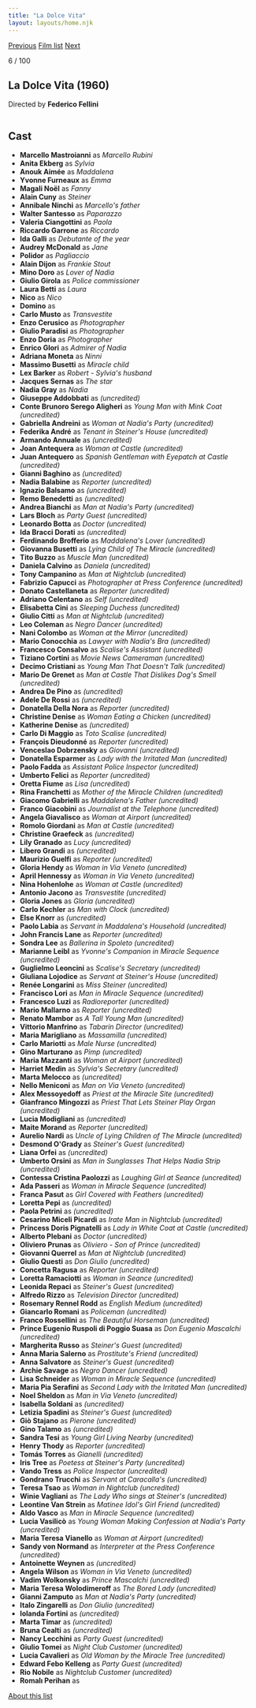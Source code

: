 ```yaml
---
title: "La Dolce Vita"
layout: layouts/home.njk
---
```


<nav class="films">
  <a class="prev" href="../im-all-right-jack">Previous</a>
  <a href="../">Film list</a>
  <a class="next" href="../purple-noon">Next</a>
</nav>

<p>6 / 100</p>

<article class="film">
  <h1>La Dolce Vita (1960)</h1>

  <p class="director">
    Directed by <strong>Federico Fellini</strong>
  </p>

  <img src="../films/posters/la-dolce-vita.jpg" alt="">

  <h2>
    Cast
  </h2>
  <ul>
    <li><strong>Marcello Mastroianni</strong> as <em>Marcello Rubini</em></li>
<li><strong>Anita Ekberg</strong> as <em>Sylvia</em></li>
<li><strong>Anouk Aimée</strong> as <em>Maddalena</em></li>
<li><strong>Yvonne Furneaux</strong> as <em>Emma</em></li>
<li><strong>Magali Noël</strong> as <em>Fanny</em></li>
<li><strong>Alain Cuny</strong> as <em>Steiner</em></li>
<li><strong>Annibale Ninchi</strong> as <em>Marcello's father</em></li>
<li><strong>Walter Santesso</strong> as <em>Paparazzo</em></li>
<li><strong>Valeria Ciangottini</strong> as <em>Paola</em></li>
<li><strong>Riccardo Garrone</strong> as <em>Riccardo</em></li>
<li><strong>Ida Galli</strong> as <em>Debutante of the year</em></li>
<li><strong>Audrey McDonald</strong> as <em>Jane</em></li>
<li><strong>Polidor</strong> as <em>Pagliaccio</em></li>
<li><strong>Alain Dijon</strong> as <em>Frankie Stout</em></li>
<li><strong>Mino Doro</strong> as <em>Lover of Nadia</em></li>
<li><strong>Giulio Girola</strong> as <em>Police commissioner</em></li>
<li><strong>Laura Betti</strong> as <em>Laura</em></li>
<li><strong>Nico</strong> as <em>Nico</em></li>
<li><strong>Domino</strong> as <em></em></li>
<li><strong>Carlo Musto</strong> as <em>Transvestite</em></li>
<li><strong>Enzo Cerusico</strong> as <em>Photographer</em></li>
<li><strong>Giulio Paradisi</strong> as <em>Photographer</em></li>
<li><strong>Enzo Doria</strong> as <em>Photographer</em></li>
<li><strong>Enrico Glori</strong> as <em>Admirer of Nadia</em></li>
<li><strong>Adriana Moneta</strong> as <em>Ninni</em></li>
<li><strong>Massimo Busetti</strong> as <em>Miracle child</em></li>
<li><strong>Lex Barker</strong> as <em>Robert - Sylvia's husband</em></li>
<li><strong>Jacques Sernas</strong> as <em>The star</em></li>
<li><strong>Nadia Gray</strong> as <em>Nadia</em></li>
<li><strong>Giuseppe Addobbati</strong> as <em>(uncredited)</em></li>
<li><strong>Conte Brunoro Serego Aligheri</strong> as <em>Young Man with Mink Coat (uncredited)</em></li>
<li><strong>Gabriella Andreini</strong> as <em>Woman at Nadia's Party (uncredited)</em></li>
<li><strong>Federika André</strong> as <em>Tenant in Steiner's House (uncredited)</em></li>
<li><strong>Armando Annuale</strong> as <em>(uncredited)</em></li>
<li><strong>Joan Antequera</strong> as <em>Woman at Castle (uncredited)</em></li>
<li><strong>Juan Antequero</strong> as <em>Spanish Gentleman with Eyepatch at Castle (uncredited)</em></li>
<li><strong>Gianni Baghino</strong> as <em>(uncredited)</em></li>
<li><strong>Nadia Balabine</strong> as <em>Reporter (uncredited)</em></li>
<li><strong>Ignazio Balsamo</strong> as <em>(uncredited)</em></li>
<li><strong>Remo Benedetti</strong> as <em>(uncredited)</em></li>
<li><strong>Andrea Bianchi</strong> as <em>Man at Nadia's Party (uncredited)</em></li>
<li><strong>Lars Bloch</strong> as <em>Party Guest (uncredited)</em></li>
<li><strong>Leonardo Botta</strong> as <em>Doctor (uncredited)</em></li>
<li><strong>Ida Bracci Dorati</strong> as <em>(uncredited)</em></li>
<li><strong>Ferdinando Brofferio</strong> as <em>Maddalena's Lover (uncredited)</em></li>
<li><strong>Giovanna Busetti</strong> as <em>Lying Child of The Miracle (uncredited)</em></li>
<li><strong>Tito Buzzo</strong> as <em>Muscle Man (uncredited)</em></li>
<li><strong>Daniela Calvino</strong> as <em>Daniela (uncredited)</em></li>
<li><strong>Tony Campanino</strong> as <em>Man at Nightclub (uncredited)</em></li>
<li><strong>Fabrizio Capucci</strong> as <em>Photographer at Press Conference (uncredited)</em></li>
<li><strong>Donato Castellaneta</strong> as <em>Reporter (uncredited)</em></li>
<li><strong>Adriano Celentano</strong> as <em>Self (uncredited)</em></li>
<li><strong>Elisabetta Cini</strong> as <em>Sleeping Duchess (uncredited)</em></li>
<li><strong>Giulio Citti</strong> as <em>Man at Nightclub (uncredited)</em></li>
<li><strong>Leo Coleman</strong> as <em>Negro Dancer (uncredited)</em></li>
<li><strong>Nani Colombo</strong> as <em>Woman at the Mirror (uncredited)</em></li>
<li><strong>Mario Conocchia</strong> as <em>Lawyer with Nadia's Bra (uncredited)</em></li>
<li><strong>Francesco Consalvo</strong> as <em>Scalise's Assistant (uncredited)</em></li>
<li><strong>Tiziano Cortini</strong> as <em>Movie News Cameraman (uncredited)</em></li>
<li><strong>Decimo Cristiani</strong> as <em>Young Man That Doesn't Talk (uncredited)</em></li>
<li><strong>Mario De Grenet</strong> as <em>Man at Castle That Dislikes Dog's Smell (uncredited)</em></li>
<li><strong>Andrea De Pino</strong> as <em>(uncredited)</em></li>
<li><strong>Adele De Rossi</strong> as <em>(uncredited)</em></li>
<li><strong>Donatella Della Nora</strong> as <em>Reporter (uncredited)</em></li>
<li><strong>Christine Denise</strong> as <em>Woman Eating a Chicken (uncredited)</em></li>
<li><strong>Katherine Denise</strong> as <em>(uncredited)</em></li>
<li><strong>Carlo Di Maggio</strong> as <em>Toto Scalise (uncredited)</em></li>
<li><strong>François Dieudonné</strong> as <em>Reporter (uncredited)</em></li>
<li><strong>Venceslao Dobrzensky</strong> as <em>Giovanni (uncredited)</em></li>
<li><strong>Donatella Esparmer</strong> as <em>Lady with the Irritated Man (uncredited)</em></li>
<li><strong>Paolo Fadda</strong> as <em>Assistant Police Inspector (uncredited)</em></li>
<li><strong>Umberto Felici</strong> as <em>Reporter (uncredited)</em></li>
<li><strong>Oretta Fiume</strong> as <em>Lisa (uncredited)</em></li>
<li><strong>Rina Franchetti</strong> as <em>Mother of the Miracle Children (uncredited)</em></li>
<li><strong>Giacomo Gabrielli</strong> as <em>Maddalena's Father (uncredited)</em></li>
<li><strong>Franco Giacobini</strong> as <em>Journalist at the Telephone (uncredited)</em></li>
<li><strong>Angela Giavalisco</strong> as <em>Woman at Airport (uncredited)</em></li>
<li><strong>Romolo Giordani</strong> as <em>Man at Castle (uncredited)</em></li>
<li><strong>Christine Graefeck</strong> as <em>(uncredited)</em></li>
<li><strong>Lily Granado</strong> as <em>Lucy (uncredited)</em></li>
<li><strong>Libero Grandi</strong> as <em>(uncredited)</em></li>
<li><strong>Maurizio Guelfi</strong> as <em>Reporter (uncredited)</em></li>
<li><strong>Gloria Hendy</strong> as <em>Woman in Via Veneto (uncredited)</em></li>
<li><strong>April Hennessy</strong> as <em>Woman in Via Veneto (uncredited)</em></li>
<li><strong>Nina Hohenlohe</strong> as <em>Woman at Castle (uncredited)</em></li>
<li><strong>Antonio Jacono</strong> as <em>Transvestite (uncredited)</em></li>
<li><strong>Gloria Jones</strong> as <em>Gloria (uncredited)</em></li>
<li><strong>Carlo Kechler</strong> as <em>Man with Clock (uncredited)</em></li>
<li><strong>Else Knorr</strong> as <em>(uncredited)</em></li>
<li><strong>Paolo Labia</strong> as <em>Servant in Maddalena's Household (uncredited)</em></li>
<li><strong>John Francis Lane</strong> as <em>Reporter (uncredited)</em></li>
<li><strong>Sondra Lee</strong> as <em>Ballerina in Spoleto (uncredited)</em></li>
<li><strong>Marianne Leibl</strong> as <em>Yvonne's Companion in Miracle Sequence (uncredited)</em></li>
<li><strong>Guglielmo Leoncini</strong> as <em>Scalise's Secretary (uncredited)</em></li>
<li><strong>Giuliana Lojodice</strong> as <em>Servant at Steiner's House (uncredited)</em></li>
<li><strong>Renée Longarini</strong> as <em>Miss Steiner (uncredited)</em></li>
<li><strong>Francisco Lori</strong> as <em>Man in Miracle Sequence (uncredited)</em></li>
<li><strong>Francesco Luzi</strong> as <em>Radioreporter (uncredited)</em></li>
<li><strong>Mario Mallarno</strong> as <em>Reporter (uncredited)</em></li>
<li><strong>Renato Mambor</strong> as <em>A Tall Young Man (uncredited)</em></li>
<li><strong>Vittorio Manfrino</strong> as <em>Tabarin Director (uncredited)</em></li>
<li><strong>Maria Marigliano</strong> as <em>Massamilla (uncredited)</em></li>
<li><strong>Carlo Mariotti</strong> as <em>Male Nurse (uncredited)</em></li>
<li><strong>Gino Marturano</strong> as <em>Pimp (uncredited)</em></li>
<li><strong>Maria Mazzanti</strong> as <em>Woman at Airport (uncredited)</em></li>
<li><strong>Harriet Medin</strong> as <em>Sylvia's Secretary (uncredited)</em></li>
<li><strong>Marta Melocco</strong> as <em>(uncredited)</em></li>
<li><strong>Nello Meniconi</strong> as <em>Man on Via Veneto (uncredited)</em></li>
<li><strong>Alex Messoyedoff</strong> as <em>Priest at the Miracle Site (uncredited)</em></li>
<li><strong>Gianfranco Mingozzi</strong> as <em>Priest That Lets Steiner Play Organ (uncredited)</em></li>
<li><strong>Lucia Modigliani</strong> as <em>(uncredited)</em></li>
<li><strong>Maite Morand</strong> as <em>Reporter (uncredited)</em></li>
<li><strong>Aurelio Nardi</strong> as <em>Uncle of Lying Children of The Miracle (uncredited)</em></li>
<li><strong>Desmond O'Grady</strong> as <em>Steiner's Guest (uncredited)</em></li>
<li><strong>Liana Orfei</strong> as <em>(uncredited)</em></li>
<li><strong>Umberto Orsini</strong> as <em>Man in Sunglasses That Helps Nadia Strip (uncredited)</em></li>
<li><strong>Contessa Cristina Paolozzi</strong> as <em>Laughing Girl at Seance (uncredited)</em></li>
<li><strong>Ada Passeri</strong> as <em>Woman in Miracle Sequence (uncredited)</em></li>
<li><strong>Franca Pasut</strong> as <em>Girl Covered with Feathers (uncredited)</em></li>
<li><strong>Loretta Pepi</strong> as <em>(uncredited)</em></li>
<li><strong>Paola Petrini</strong> as <em>(uncredited)</em></li>
<li><strong>Cesarino Miceli Picardi</strong> as <em>Irate Man in Nightclub (uncredited)</em></li>
<li><strong>Princess Doris Pignatelli</strong> as <em>Lady in White Coat at Castle (uncredited)</em></li>
<li><strong>Alberto Plebani</strong> as <em>Doctor (uncredited)</em></li>
<li><strong>Oliviero Prunas</strong> as <em>Oliviero - Son of Prince (uncredited)</em></li>
<li><strong>Giovanni Querrel</strong> as <em>Man at Nightclub (uncredited)</em></li>
<li><strong>Giulio Questi</strong> as <em>Don Giulio (uncredited)</em></li>
<li><strong>Concetta Ragusa</strong> as <em>Reporter (uncredited)</em></li>
<li><strong>Loretta Ramaciotti</strong> as <em>Woman in Seance (uncredited)</em></li>
<li><strong>Leonida Repaci</strong> as <em>Steiner's Guest (uncredited)</em></li>
<li><strong>Alfredo Rizzo</strong> as <em>Television Director (uncredited)</em></li>
<li><strong>Rosemary Rennel Rodd</strong> as <em>English Medium (uncredited)</em></li>
<li><strong>Giancarlo Romani</strong> as <em>Policeman (uncredited)</em></li>
<li><strong>Franco Rossellini</strong> as <em>The Beautiful Horseman (uncredited)</em></li>
<li><strong>Prince Eugenio Ruspoli di Poggio Suasa</strong> as <em>Don Eugenio Mascalchi (uncredited)</em></li>
<li><strong>Margherita Russo</strong> as <em>Steiner's Guest (uncredited)</em></li>
<li><strong>Anna Maria Salerno</strong> as <em>Prostitute's Friend (uncredited)</em></li>
<li><strong>Anna Salvatore</strong> as <em>Steiner's Guest (uncredited)</em></li>
<li><strong>Archie Savage</strong> as <em>Negro Dancer (uncredited)</em></li>
<li><strong>Lisa Schneider</strong> as <em>Woman in Miracle Sequence (uncredited)</em></li>
<li><strong>Maria Pia Serafini</strong> as <em>Second Lady with the Irritated Man (uncredited)</em></li>
<li><strong>Noel Sheldon</strong> as <em>Man in Via Veneto (uncredited)</em></li>
<li><strong>Isabella Soldani</strong> as <em>(uncredited)</em></li>
<li><strong>Letizia Spadini</strong> as <em>Steiner's Guest (uncredited)</em></li>
<li><strong>Giò Stajano</strong> as <em>Pierone (uncredited)</em></li>
<li><strong>Gino Talamo</strong> as <em>(uncredited)</em></li>
<li><strong>Sandra Tesi</strong> as <em>Young Girl Living Nearby (uncredited)</em></li>
<li><strong>Henry Thody</strong> as <em>Reporter (uncredited)</em></li>
<li><strong>Tomás Torres</strong> as <em>Gianelli (uncredited)</em></li>
<li><strong>Iris Tree</strong> as <em>Poetess at Steiner's Party (uncredited)</em></li>
<li><strong>Vando Tress</strong> as <em>Police Inspector (uncredited)</em></li>
<li><strong>Gondrano Trucchi</strong> as <em>Servant at Caracalla's (uncredited)</em></li>
<li><strong>Teresa Tsao</strong> as <em>Woman in Nightclub (uncredited)</em></li>
<li><strong>Winie Vagliani</strong> as <em>The Lady Who sings at Steiner's (uncredited)</em></li>
<li><strong>Leontine Van Strein</strong> as <em>Matinee Idol's Girl Friend (uncredited)</em></li>
<li><strong>Aldo Vasco</strong> as <em>Man in Miracle Sequence (uncredited)</em></li>
<li><strong>Lucia Vasilicò</strong> as <em>Young Woman Making Confession at Nadia's Party (uncredited)</em></li>
<li><strong>Maria Teresa Vianello</strong> as <em>Woman at Airport (uncredited)</em></li>
<li><strong>Sandy von Normand</strong> as <em>Interpreter at the Press Conference (uncredited)</em></li>
<li><strong>Antoinette Weynen</strong> as <em>(uncredited)</em></li>
<li><strong>Angela Wilson</strong> as <em>Woman in Via Veneto (uncredited)</em></li>
<li><strong>Vadim Wolkonsky</strong> as <em>Prince Mascalchi (uncredited)</em></li>
<li><strong>Maria Teresa Wolodimeroff</strong> as <em>The Bored Lady (uncredited)</em></li>
<li><strong>Gianni Zamputo</strong> as <em>Man at Nadia's Party (uncredited)</em></li>
<li><strong>Italo Zingarelli</strong> as <em>Don Giulio (uncredited)</em></li>
<li><strong>Iolanda Fortini</strong> as <em>(uncredited)</em></li>
<li><strong>Marta Timar</strong> as <em>(uncredited)</em></li>
<li><strong>Bruna Cealti</strong> as <em>(uncredited)</em></li>
<li><strong>Nancy Lecchini</strong> as <em>Party Guest (uncredited)</em></li>
<li><strong>Giulio Tomei</strong> as <em>Night Club Customer (uncredited)</em></li>
<li><strong>Lucia Cavalieri</strong> as <em>Old Woman by the Miracle Tree (uncredited)</em></li>
<li><strong>Edward Febo Kelleng</strong> as <em>Party Guest (uncredited)</em></li>
<li><strong>Rio Nobile</strong> as <em>Nightclub Customer (uncredited)</em></li>
<li><strong>Romalı Perihan</strong> as <em></em></li>
  </ul>
</article>
<footer>
  <a href="../about">About this list</a>
</footer>
